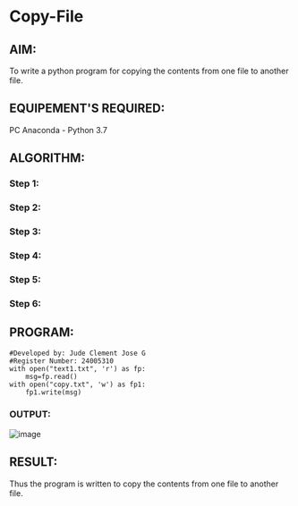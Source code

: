 # Copy-File
## AIM:
To write a python program for copying the contents from one file to another file.
## EQUIPEMENT'S REQUIRED: 
PC
Anaconda - Python 3.7
## ALGORITHM: 
### Step 1:

### Step 2: 
 
### Step 3: 

### Step 4:  

### Step 5: 

### Step 6: 

## PROGRAM:
    #Developed by: Jude Clement Jose G
    #Register Number: 24005310
    with open("text1.txt", 'r') as fp:
        msg=fp.read()
    with open("copy.txt", 'w') as fp1:
        fp1.write(msg)
### OUTPUT:
![image](https://github.com/user-attachments/assets/866f0b23-4c90-40dd-8667-ff0555841850)



## RESULT:
Thus the program is written to copy the contents from one file to another file.
